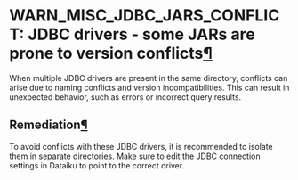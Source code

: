 WARN\_MISC\_JDBC\_JARS\_CONFLICT: JDBC drivers \- some JARs are prone to version conflicts[¶](#warn-misc-jdbc-jars-conflict-jdbc-drivers-some-jars-are-prone-to-version-conflicts "Permalink to this heading")
==============================================================================================================================================================================================================


When multiple JDBC drivers are present in the same directory, conflicts can arise due to naming conflicts and version incompatibilities. This can result in unexpected behavior, such as errors or incorrect query results.



Remediation[¶](#remediation "Permalink to this heading")
--------------------------------------------------------


To avoid conflicts with these JDBC drivers, it is recommended to isolate them in separate directories. Make sure to edit the JDBC connection settings in Dataiku to point to the correct driver.